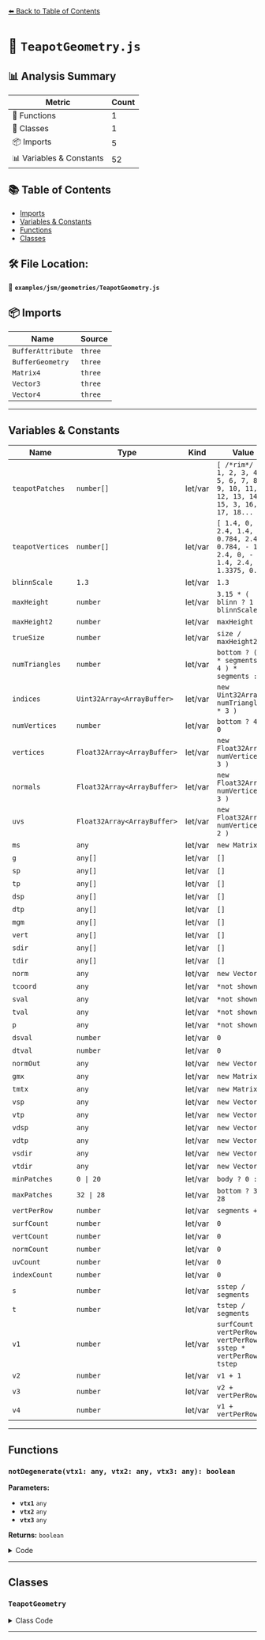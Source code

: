 [⬅️ Back to Table of Contents](../../../index.md)

# 📄 `TeapotGeometry.js`

## 📊 Analysis Summary

| Metric | Count |
|--------|-------|
| 🔧 Functions | 1 |
| 🧱 Classes | 1 |
| 📦 Imports | 5 |
| 📊 Variables & Constants | 52 |

## 📚 Table of Contents

- [Imports](#imports)
- [Variables & Constants](#variables-constants)
- [Functions](#functions)
- [Classes](#classes)

## 🛠️ File Location:
📂 **`examples/jsm/geometries/TeapotGeometry.js`**

## 📦 Imports

| Name | Source |
|------|--------|
| `BufferAttribute` | `three` |
| `BufferGeometry` | `three` |
| `Matrix4` | `three` |
| `Vector3` | `three` |
| `Vector4` | `three` |


---

## Variables & Constants

| Name | Type | Kind | Value | Exported |
|------|------|------|-------|----------|
| `teapotPatches` | `number[]` | let/var | `[ /*rim*/ 0, 1, 2, 3, 4, 5, 6, 7, 8, 9, 10, 11, 12, 13, 14, 15, 3, 16, 17, 18...` | ✗ |
| `teapotVertices` | `number[]` | let/var | `[ 1.4, 0, 2.4, 1.4, - 0.784, 2.4, 0.784, - 1.4, 2.4, 0, - 1.4, 2.4, 1.3375, 0...` | ✗ |
| `blinnScale` | `1.3` | let/var | `1.3` | ✗ |
| `maxHeight` | `number` | let/var | `3.15 * ( blinn ? 1 : blinnScale )` | ✗ |
| `maxHeight2` | `number` | let/var | `maxHeight / 2` | ✗ |
| `trueSize` | `number` | let/var | `size / maxHeight2` | ✗ |
| `numTriangles` | `number` | let/var | `bottom ? ( 8 * segments - 4 ) * segments : 0` | ✗ |
| `indices` | `Uint32Array<ArrayBuffer>` | let/var | `new Uint32Array( numTriangles * 3 )` | ✗ |
| `numVertices` | `number` | let/var | `bottom ? 4 : 0` | ✗ |
| `vertices` | `Float32Array<ArrayBuffer>` | let/var | `new Float32Array( numVertices * 3 )` | ✗ |
| `normals` | `Float32Array<ArrayBuffer>` | let/var | `new Float32Array( numVertices * 3 )` | ✗ |
| `uvs` | `Float32Array<ArrayBuffer>` | let/var | `new Float32Array( numVertices * 2 )` | ✗ |
| `ms` | `any` | let/var | `new Matrix4()` | ✗ |
| `g` | `any[]` | let/var | `[]` | ✗ |
| `sp` | `any[]` | let/var | `[]` | ✗ |
| `tp` | `any[]` | let/var | `[]` | ✗ |
| `dsp` | `any[]` | let/var | `[]` | ✗ |
| `dtp` | `any[]` | let/var | `[]` | ✗ |
| `mgm` | `any[]` | let/var | `[]` | ✗ |
| `vert` | `any[]` | let/var | `[]` | ✗ |
| `sdir` | `any[]` | let/var | `[]` | ✗ |
| `tdir` | `any[]` | let/var | `[]` | ✗ |
| `norm` | `any` | let/var | `new Vector3()` | ✗ |
| `tcoord` | `any` | let/var | `*not shown*` | ✗ |
| `sval` | `any` | let/var | `*not shown*` | ✗ |
| `tval` | `any` | let/var | `*not shown*` | ✗ |
| `p` | `any` | let/var | `*not shown*` | ✗ |
| `dsval` | `number` | let/var | `0` | ✗ |
| `dtval` | `number` | let/var | `0` | ✗ |
| `normOut` | `any` | let/var | `new Vector3()` | ✗ |
| `gmx` | `any` | let/var | `new Matrix4()` | ✗ |
| `tmtx` | `any` | let/var | `new Matrix4()` | ✗ |
| `vsp` | `any` | let/var | `new Vector4()` | ✗ |
| `vtp` | `any` | let/var | `new Vector4()` | ✗ |
| `vdsp` | `any` | let/var | `new Vector4()` | ✗ |
| `vdtp` | `any` | let/var | `new Vector4()` | ✗ |
| `vsdir` | `any` | let/var | `new Vector3()` | ✗ |
| `vtdir` | `any` | let/var | `new Vector3()` | ✗ |
| `minPatches` | `0 \| 20` | let/var | `body ? 0 : 20` | ✗ |
| `maxPatches` | `32 \| 28` | let/var | `bottom ? 32 : 28` | ✗ |
| `vertPerRow` | `number` | let/var | `segments + 1` | ✗ |
| `surfCount` | `number` | let/var | `0` | ✗ |
| `vertCount` | `number` | let/var | `0` | ✗ |
| `normCount` | `number` | let/var | `0` | ✗ |
| `uvCount` | `number` | let/var | `0` | ✗ |
| `indexCount` | `number` | let/var | `0` | ✗ |
| `s` | `number` | let/var | `sstep / segments` | ✗ |
| `t` | `number` | let/var | `tstep / segments` | ✗ |
| `v1` | `number` | let/var | `surfCount * vertPerRow * vertPerRow + sstep * vertPerRow + tstep` | ✗ |
| `v2` | `number` | let/var | `v1 + 1` | ✗ |
| `v3` | `number` | let/var | `v2 + vertPerRow` | ✗ |
| `v4` | `number` | let/var | `v1 + vertPerRow` | ✗ |


---

## Functions

### `notDegenerate(vtx1: any, vtx2: any, vtx3: any): boolean`

**Parameters:**

- **`vtx1`** `any`
- **`vtx2`** `any`
- **`vtx3`** `any`

**Returns:** `boolean`

<details><summary>Code</summary>

```typescript
( vtx1, vtx2, vtx3 ) => // if any vertex matches, return false
			! ( ( ( vertices[ vtx1 * 3 ] === vertices[ vtx2 * 3 ] ) &&
					( vertices[ vtx1 * 3 + 1 ] === vertices[ vtx2 * 3 + 1 ] ) &&
					( vertices[ vtx1 * 3 + 2 ] === vertices[ vtx2 * 3 + 2 ] ) ) ||
					( ( vertices[ vtx1 * 3 ] === vertices[ vtx3 * 3 ] ) &&
					( vertices[ vtx1 * 3 + 1 ] === vertices[ vtx3 * 3 + 1 ] ) &&
					( vertices[ vtx1 * 3 + 2 ] === vertices[ vtx3 * 3 + 2 ] ) ) || ( vertices[ vtx2 * 3 ] === vertices[ vtx3 * 3 ] ) &&
					( vertices[ vtx2 * 3 + 1 ] === vertices[ vtx3 * 3 + 1 ] ) &&
					( vertices[ vtx2 * 3 + 2 ] === vertices[ vtx3 * 3 + 2 ] ) )
```
</details>


---

## Classes

### `TeapotGeometry`

<details><summary>Class Code</summary>

```ts
class TeapotGeometry extends BufferGeometry {

	/**
	 * Constructs a new teapot geometry.
	 *
	 * @param {number} [size=50] - Relative scale of the teapot.
	 * @param {number} [segments=10] - Number of line segments to subdivide each patch edge.
	 * @param {boolean} [bottom=true] - Whether the bottom of the teapot is generated or not.
	 * @param {boolean} [lid=true] - Whether the lid is generated or not.
	 * @param {boolean} [body=true] - Whether the body is generated or not.
	 * @param {boolean} [fitLid=true] - Whether the lid is slightly stretched to prevent gaps between the body and lid or not.
	 * @param {boolean} [blinn=true] -  Whether the teapot is scaled vertically for better aesthetics or not.
	 */
	constructor( size = 50, segments = 10, bottom = true, lid = true, body = true, fitLid = true, blinn = true ) {

		// 32 * 4 * 4 Bezier spline patches
		const teapotPatches = [
			/*rim*/
			0, 1, 2, 3, 4, 5, 6, 7, 8, 9, 10, 11, 12, 13, 14, 15,
			3, 16, 17, 18, 7, 19, 20, 21, 11, 22, 23, 24, 15, 25, 26, 27,
			18, 28, 29, 30, 21, 31, 32, 33, 24, 34, 35, 36, 27, 37, 38, 39,
			30, 40, 41, 0, 33, 42, 43, 4, 36, 44, 45, 8, 39, 46, 47, 12,
			/*body*/
			12, 13, 14, 15, 48, 49, 50, 51, 52, 53, 54, 55, 56, 57, 58, 59,
			15, 25, 26, 27, 51, 60, 61, 62, 55, 63, 64, 65, 59, 66, 67, 68,
			27, 37, 38, 39, 62, 69, 70, 71, 65, 72, 73, 74, 68, 75, 76, 77,
			39, 46, 47, 12, 71, 78, 79, 48, 74, 80, 81, 52, 77, 82, 83, 56,
			56, 57, 58, 59, 84, 85, 86, 87, 88, 89, 90, 91, 92, 93, 94, 95,
			59, 66, 67, 68, 87, 96, 97, 98, 91, 99, 100, 101, 95, 102, 103, 104,
			68, 75, 76, 77, 98, 105, 106, 107, 101, 108, 109, 110, 104, 111, 112, 113,
			77, 82, 83, 56, 107, 114, 115, 84, 110, 116, 117, 88, 113, 118, 119, 92,
			/*handle*/
			120, 121, 122, 123, 124, 125, 126, 127, 128, 129, 130, 131, 132, 133, 134, 135,
			123, 136, 137, 120, 127, 138, 139, 124, 131, 140, 141, 128, 135, 142, 143, 132,
			132, 133, 134, 135, 144, 145, 146, 147, 148, 149, 150, 151, 68, 152, 153, 154,
			135, 142, 143, 132, 147, 155, 156, 144, 151, 157, 158, 148, 154, 159, 160, 68,
			/*spout*/
			161, 162, 163, 164, 165, 166, 167, 168, 169, 170, 171, 172, 173, 174, 175, 176,
			164, 177, 178, 161, 168, 179, 180, 165, 172, 181, 182, 169, 176, 183, 184, 173,
			173, 174, 175, 176, 185, 186, 187, 188, 189, 190, 191, 192, 193, 194, 195, 196,
			176, 183, 184, 173, 188, 197, 198, 185, 192, 199, 200, 189, 196, 201, 202, 193,
			/*lid*/
			203, 203, 203, 203, 204, 205, 206, 207, 208, 208, 208, 208, 209, 210, 211, 212,
			203, 203, 203, 203, 207, 213, 214, 215, 208, 208, 208, 208, 212, 216, 217, 218,
			203, 203, 203, 203, 215, 219, 220, 221, 208, 208, 208, 208, 218, 222, 223, 224,
			203, 203, 203, 203, 221, 225, 226, 204, 208, 208, 208, 208, 224, 227, 228, 209,
			209, 210, 211, 212, 229, 230, 231, 232, 233, 234, 235, 236, 237, 238, 239, 240,
			212, 216, 217, 218, 232, 241, 242, 243, 236, 244, 245, 246, 240, 247, 248, 249,
			218, 222, 223, 224, 243, 250, 251, 252, 246, 253, 254, 255, 249, 256, 257, 258,
			224, 227, 228, 209, 252, 259, 260, 229, 255, 261, 262, 233, 258, 263, 264, 237,
			/*bottom*/
			265, 265, 265, 265, 266, 267, 268, 269, 270, 271, 272, 273, 92, 119, 118, 113,
			265, 265, 265, 265, 269, 274, 275, 276, 273, 277, 278, 279, 113, 112, 111, 104,
			265, 265, 265, 265, 276, 280, 281, 282, 279, 283, 284, 285, 104, 103, 102, 95,
			265, 265, 265, 265, 282, 286, 287, 266, 285, 288, 289, 270, 95, 94, 93, 92
		];

		const teapotVertices = [
			1.4, 0, 2.4,
			1.4, - 0.784, 2.4,
			0.784, - 1.4, 2.4,
			0, - 1.4, 2.4,
			1.3375, 0, 2.53125,
			1.3375, - 0.749, 2.53125,
			0.749, - 1.3375, 2.53125,
			0, - 1.3375, 2.53125,
			1.4375, 0, 2.53125,
			1.4375, - 0.805, 2.53125,
			0.805, - 1.4375, 2.53125,
			0, - 1.4375, 2.53125,
			1.5, 0, 2.4,
			1.5, - 0.84, 2.4,
			0.84, - 1.5, 2.4,
			0, - 1.5, 2.4,
			- 0.784, - 1.4, 2.4,
			- 1.4, - 0.784, 2.4,
			- 1.4, 0, 2.4,
			- 0.749, - 1.3375, 2.53125,
			- 1.3375, - 0.749, 2.53125,
			- 1.3375, 0, 2.53125,
			- 0.805, - 1.4375, 2.53125,
			- 1.4375, - 0.805, 2.53125,
			- 1.4375, 0, 2.53125,
			- 0.84, - 1.5, 2.4,
			- 1.5, - 0.84, 2.4,
			- 1.5, 0, 2.4,
			- 1.4, 0.784, 2.4,
			- 0.784, 1.4, 2.4,
			0, 1.4, 2.4,
			- 1.3375, 0.749, 2.53125,
			- 0.749, 1.3375, 2.53125,
			0, 1.3375, 2.53125,
			- 1.4375, 0.805, 2.53125,
			- 0.805, 1.4375, 2.53125,
			0, 1.4375, 2.53125,
			- 1.5, 0.84, 2.4,
			- 0.84, 1.5, 2.4,
			0, 1.5, 2.4,
			0.784, 1.4, 2.4,
			1.4, 0.784, 2.4,
			0.749, 1.3375, 2.53125,
			1.3375, 0.749, 2.53125,
			0.805, 1.4375, 2.53125,
			1.4375, 0.805, 2.53125,
			0.84, 1.5, 2.4,
			1.5, 0.84, 2.4,
			1.75, 0, 1.875,
			1.75, - 0.98, 1.875,
			0.98, - 1.75, 1.875,
			0, - 1.75, 1.875,
			2, 0, 1.35,
			2, - 1.12, 1.35,
			1.12, - 2, 1.35,
			0, - 2, 1.35,
			2, 0, 0.9,
			2, - 1.12, 0.9,
			1.12, - 2, 0.9,
			0, - 2, 0.9,
			- 0.98, - 1.75, 1.875,
			- 1.75, - 0.98, 1.875,
			- 1.75, 0, 1.875,
			- 1.12, - 2, 1.35,
			- 2, - 1.12, 1.35,
			- 2, 0, 1.35,
			- 1.12, - 2, 0.9,
			- 2, - 1.12, 0.9,
			- 2, 0, 0.9,
			- 1.75, 0.98, 1.875,
			- 0.98, 1.75, 1.875,
			0, 1.75, 1.875,
			- 2, 1.12, 1.35,
			- 1.12, 2, 1.35,
			0, 2, 1.35,
			- 2, 1.12, 0.9,
			- 1.12, 2, 0.9,
			0, 2, 0.9,
			0.98, 1.75, 1.875,
			1.75, 0.98, 1.875,
			1.12, 2, 1.35,
			2, 1.12, 1.35,
			1.12, 2, 0.9,
			2, 1.12, 0.9,
			2, 0, 0.45,
			2, - 1.12, 0.45,
			1.12, - 2, 0.45,
			0, - 2, 0.45,
			1.5, 0, 0.225,
			1.5, - 0.84, 0.225,
			0.84, - 1.5, 0.225,
			0, - 1.5, 0.225,
			1.5, 0, 0.15,
			1.5, - 0.84, 0.15,
			0.84, - 1.5, 0.15,
			0, - 1.5, 0.15,
			- 1.12, - 2, 0.45,
			- 2, - 1.12, 0.45,
			- 2, 0, 0.45,
			- 0.84, - 1.5, 0.225,
			- 1.5, - 0.84, 0.225,
			- 1.5, 0, 0.225,
			- 0.84, - 1.5, 0.15,
			- 1.5, - 0.84, 0.15,
			- 1.5, 0, 0.15,
			- 2, 1.12, 0.45,
			- 1.12, 2, 0.45,
			0, 2, 0.45,
			- 1.5, 0.84, 0.225,
			- 0.84, 1.5, 0.225,
			0, 1.5, 0.225,
			- 1.5, 0.84, 0.15,
			- 0.84, 1.5, 0.15,
			0, 1.5, 0.15,
			1.12, 2, 0.45,
			2, 1.12, 0.45,
			0.84, 1.5, 0.225,
			1.5, 0.84, 0.225,
			0.84, 1.5, 0.15,
			1.5, 0.84, 0.15,
			- 1.6, 0, 2.025,
			- 1.6, - 0.3, 2.025,
			- 1.5, - 0.3, 2.25,
			- 1.5, 0, 2.25,
			- 2.3, 0, 2.025,
			- 2.3, - 0.3, 2.025,
			- 2.5, - 0.3, 2.25,
			- 2.5, 0, 2.25,
			- 2.7, 0, 2.025,
			- 2.7, - 0.3, 2.025,
			- 3, - 0.3, 2.25,
			- 3, 0, 2.25,
			- 2.7, 0, 1.8,
			- 2.7, - 0.3, 1.8,
			- 3, - 0.3, 1.8,
			- 3, 0, 1.8,
			- 1.5, 0.3, 2.25,
			- 1.6, 0.3, 2.025,
			- 2.5, 0.3, 2.25,
			- 2.3, 0.3, 2.025,
			- 3, 0.3, 2.25,
			- 2.7, 0.3, 2.025,
			- 3, 0.3, 1.8,
			- 2.7, 0.3, 1.8,
			- 2.7, 0, 1.575,
			- 2.7, - 0.3, 1.575,
			- 3, - 0.3, 1.35,
			- 3, 0, 1.35,
			- 2.5, 0, 1.125,
			- 2.5, - 0.3, 1.125,
			- 2.65, - 0.3, 0.9375,
			- 2.65, 0, 0.9375,
			- 2, - 0.3, 0.9,
			- 1.9, - 0.3, 0.6,
			- 1.9, 0, 0.6,
			- 3, 0.3, 1.35,
			- 2.7, 0.3, 1.575,
			- 2.65, 0.3, 0.9375,
			- 2.5, 0.3, 1.125,
			- 1.9, 0.3, 0.6,
			- 2, 0.3, 0.9,
			1.7, 0, 1.425,
			1.7, - 0.66, 1.425,
			1.7, - 0.66, 0.6,
			1.7, 0, 0.6,
			2.6, 0, 1.425,
			2.6, - 0.66, 1.425,
			3.1, - 0.66, 0.825,
			3.1, 0, 0.825,
			2.3, 0, 2.1,
			2.3, - 0.25, 2.1,
			2.4, - 0.25, 2.025,
			2.4, 0, 2.025,
			2.7, 0, 2.4,
			2.7, - 0.25, 2.4,
			3.3, - 0.25, 2.4,
			3.3, 0, 2.4,
			1.7, 0.66, 0.6,
			1.7, 0.66, 1.425,
			3.1, 0.66, 0.825,
			2.6, 0.66, 1.425,
			2.4, 0.25, 2.025,
			2.3, 0.25, 2.1,
			3.3, 0.25, 2.4,
			2.7, 0.25, 2.4,
			2.8, 0, 2.475,
			2.8, - 0.25, 2.475,
			3.525, - 0.25, 2.49375,
			3.525, 0, 2.49375,
			2.9, 0, 2.475,
			2.9, - 0.15, 2.475,
			3.45, - 0.15, 2.5125,
			3.45, 0, 2.5125,
			2.8, 0, 2.4,
			2.8, - 0.15, 2.4,
			3.2, - 0.15, 2.4,
			3.2, 0, 2.4,
			3.525, 0.25, 2.49375,
			2.8, 0.25, 2.475,
			3.45, 0.15, 2.5125,
			2.9, 0.15, 2.475,
			3.2, 0.15, 2.4,
			2.8, 0.15, 2.4,
			0, 0, 3.15,
			0.8, 0, 3.15,
			0.8, - 0.45, 3.15,
			0.45, - 0.8, 3.15,
			0, - 0.8, 3.15,
			0, 0, 2.85,
			0.2, 0, 2.7,
			0.2, - 0.112, 2.7,
			0.112, - 0.2, 2.7,
			0, - 0.2, 2.7,
			- 0.45, - 0.8, 3.15,
			- 0.8, - 0.45, 3.15,
			- 0.8, 0, 3.15,
			- 0.112, - 0.2, 2.7,
			- 0.2, - 0.112, 2.7,
			- 0.2, 0, 2.7,
			- 0.8, 0.45, 3.15,
			- 0.45, 0.8, 3.15,
			0, 0.8, 3.15,
			- 0.2, 0.112, 2.7,
			- 0.112, 0.2, 2.7,
			0, 0.2, 2.7,
			0.45, 0.8, 3.15,
			0.8, 0.45, 3.15,
			0.112, 0.2, 2.7,
			0.2, 0.112, 2.7,
			0.4, 0, 2.55,
			0.4, - 0.224, 2.55,
			0.224, - 0.4, 2.55,
			0, - 0.4, 2.55,
			1.3, 0, 2.55,
			1.3, - 0.728, 2.55,
			0.728, - 1.3, 2.55,
			0, - 1.3, 2.55,
			1.3, 0, 2.4,
			1.3, - 0.728, 2.4,
			0.728, - 1.3, 2.4,
			0, - 1.3, 2.4,
			- 0.224, - 0.4, 2.55,
			- 0.4, - 0.224, 2.55,
			- 0.4, 0, 2.55,
			- 0.728, - 1.3, 2.55,
			- 1.3, - 0.728, 2.55,
			- 1.3, 0, 2.55,
			- 0.728, - 1.3, 2.4,
			- 1.3, - 0.728, 2.4,
			- 1.3, 0, 2.4,
			- 0.4, 0.224, 2.55,
			- 0.224, 0.4, 2.55,
			0, 0.4, 2.55,
			- 1.3, 0.728, 2.55,
			- 0.728, 1.3, 2.55,
			0, 1.3, 2.55,
			- 1.3, 0.728, 2.4,
			- 0.728, 1.3, 2.4,
			0, 1.3, 2.4,
			0.224, 0.4, 2.55,
			0.4, 0.224, 2.55,
			0.728, 1.3, 2.55,
			1.3, 0.728, 2.55,
			0.728, 1.3, 2.4,
			1.3, 0.728, 2.4,
			0, 0, 0,
			1.425, 0, 0,
			1.425, 0.798, 0,
			0.798, 1.425, 0,
			0, 1.425, 0,
			1.5, 0, 0.075,
			1.5, 0.84, 0.075,
			0.84, 1.5, 0.075,
			0, 1.5, 0.075,
			- 0.798, 1.425, 0,
			- 1.425, 0.798, 0,
			- 1.425, 0, 0,
			- 0.84, 1.5, 0.075,
			- 1.5, 0.84, 0.075,
			- 1.5, 0, 0.075,
			- 1.425, - 0.798, 0,
			- 0.798, - 1.425, 0,
			0, - 1.425, 0,
			- 1.5, - 0.84, 0.075,
			- 0.84, - 1.5, 0.075,
			0, - 1.5, 0.075,
			0.798, - 1.425, 0,
			1.425, - 0.798, 0,
			0.84, - 1.5, 0.075,
			1.5, - 0.84, 0.075
		];

		super();

		// number of segments per patch
		segments = Math.max( 2, Math.floor( segments ) );

		// Jim Blinn scaled the teapot down in size by about 1.3 for
		// some rendering tests. He liked the new proportions that he kept
		// the data in this form. The model was distributed with these new
		// proportions and became the norm. Trivia: comparing images of the
		// real teapot and the computer model, the ratio for the bowl of the
		// real teapot is more like 1.25, but since 1.3 is the traditional
		// value given, we use it here.
		const blinnScale = 1.3;

		// scale the size to be the real scaling factor
		const maxHeight = 3.15 * ( blinn ? 1 : blinnScale );

		const maxHeight2 = maxHeight / 2;
		const trueSize = size / maxHeight2;

		// Number of elements depends on what is needed. Subtract degenerate
		// triangles at tip of bottom and lid out in advance.
		let numTriangles = bottom ? ( 8 * segments - 4 ) * segments : 0;
		numTriangles += lid ? ( 16 * segments - 4 ) * segments : 0;
		numTriangles += body ? 40 * segments * segments : 0;

		const indices = new Uint32Array( numTriangles * 3 );

		let numVertices = bottom ? 4 : 0;
		numVertices += lid ? 8 : 0;
		numVertices += body ? 20 : 0;
		numVertices *= ( segments + 1 ) * ( segments + 1 );

		const vertices = new Float32Array( numVertices * 3 );
		const normals = new Float32Array( numVertices * 3 );
		const uvs = new Float32Array( numVertices * 2 );

		// Bezier form
		const ms = new Matrix4();
		ms.set(
			- 1.0, 3.0, - 3.0, 1.0,
			3.0, - 6.0, 3.0, 0.0,
			- 3.0, 3.0, 0.0, 0.0,
			1.0, 0.0, 0.0, 0.0 );

		const g = [];

		const sp = [];
		const tp = [];
		const dsp = [];
		const dtp = [];

		// M * G * M matrix, sort of see
		// http://www.cs.helsinki.fi/group/goa/mallinnus/curves/surfaces.html
		const mgm = [];

		const vert = [];
		const sdir = [];
		const tdir = [];

		const norm = new Vector3();

		let tcoord;

		let sval;
		let tval;
		let p;
		let dsval = 0;
		let dtval = 0;

		const normOut = new Vector3();

		const gmx = new Matrix4();
		const tmtx = new Matrix4();

		const vsp = new Vector4();
		const vtp = new Vector4();
		const vdsp = new Vector4();
		const vdtp = new Vector4();

		const vsdir = new Vector3();
		const vtdir = new Vector3();

		const mst = ms.clone();
		mst.transpose();

		// internal function: test if triangle has any matching vertices;
		// if so, don't save triangle, since it won't display anything.
		const notDegenerate = ( vtx1, vtx2, vtx3 ) => // if any vertex matches, return false
			! ( ( ( vertices[ vtx1 * 3 ] === vertices[ vtx2 * 3 ] ) &&
					( vertices[ vtx1 * 3 + 1 ] === vertices[ vtx2 * 3 + 1 ] ) &&
					( vertices[ vtx1 * 3 + 2 ] === vertices[ vtx2 * 3 + 2 ] ) ) ||
					( ( vertices[ vtx1 * 3 ] === vertices[ vtx3 * 3 ] ) &&
					( vertices[ vtx1 * 3 + 1 ] === vertices[ vtx3 * 3 + 1 ] ) &&
					( vertices[ vtx1 * 3 + 2 ] === vertices[ vtx3 * 3 + 2 ] ) ) || ( vertices[ vtx2 * 3 ] === vertices[ vtx3 * 3 ] ) &&
					( vertices[ vtx2 * 3 + 1 ] === vertices[ vtx3 * 3 + 1 ] ) &&
					( vertices[ vtx2 * 3 + 2 ] === vertices[ vtx3 * 3 + 2 ] ) );


		for ( let i = 0; i < 3; i ++ ) {

			mgm[ i ] = new Matrix4();

		}

		const minPatches = body ? 0 : 20;
		const maxPatches = bottom ? 32 : 28;

		const vertPerRow = segments + 1;

		let surfCount = 0;

		let vertCount = 0;
		let normCount = 0;
		let uvCount = 0;

		let indexCount = 0;

		for ( let surf = minPatches; surf < maxPatches; surf ++ ) {

			// lid is in the middle of the data, patches 20-27,
			// so ignore it for this part of the loop if the lid is not desired
			if ( lid || ( surf < 20 || surf >= 28 ) ) {

				// get M * G * M matrix for x,y,z
				for ( let i = 0; i < 3; i ++ ) {

					// get control patches
					for ( let r = 0; r < 4; r ++ ) {

						for ( let c = 0; c < 4; c ++ ) {

							// transposed
							g[ c * 4 + r ] = teapotVertices[ teapotPatches[ surf * 16 + r * 4 + c ] * 3 + i ];

							// is the lid to be made larger, and is this a point on the lid
							// that is X or Y?
							if ( fitLid && ( surf >= 20 && surf < 28 ) && ( i !== 2 ) ) {

								// increase XY size by 7.7%, found empirically. I don't
								// increase Z so that the teapot will continue to fit in the
								// space -1 to 1 for Y (Y is up for the final model).
								g[ c * 4 + r ] *= 1.077;

							}

							// Blinn "fixed" the teapot by dividing Z by blinnScale, and that's the
							// data we now use. The original teapot is taller. Fix it:
							if ( ! blinn && ( i === 2 ) ) {

								g[ c * 4 + r ] *= blinnScale;

							}

						}

					}

					gmx.set( g[ 0 ], g[ 1 ], g[ 2 ], g[ 3 ], g[ 4 ], g[ 5 ], g[ 6 ], g[ 7 ], g[ 8 ], g[ 9 ], g[ 10 ], g[ 11 ], g[ 12 ], g[ 13 ], g[ 14 ], g[ 15 ] );

					tmtx.multiplyMatrices( gmx, ms );
					mgm[ i ].multiplyMatrices( mst, tmtx );

				}

				// step along, get points, and output
				for ( let sstep = 0; sstep <= segments; sstep ++ ) {

					const s = sstep / segments;

					for ( let tstep = 0; tstep <= segments; tstep ++ ) {

						const t = tstep / segments;

						// point from basis
						// get power vectors and their derivatives
						for ( p = 4, sval = tval = 1.0; p --; ) {

							sp[ p ] = sval;
							tp[ p ] = tval;
							sval *= s;
							tval *= t;

							if ( p === 3 ) {

								dsp[ p ] = dtp[ p ] = 0.0;
								dsval = dtval = 1.0;

							} else {

								dsp[ p ] = dsval * ( 3 - p );
								dtp[ p ] = dtval * ( 3 - p );
								dsval *= s;
								dtval *= t;

							}

						}

						vsp.fromArray( sp );
						vtp.fromArray( tp );
						vdsp.fromArray( dsp );
						vdtp.fromArray( dtp );

						// do for x,y,z
						for ( let i = 0; i < 3; i ++ ) {

							// multiply power vectors times matrix to get value
							tcoord = vsp.clone();
							tcoord.applyMatrix4( mgm[ i ] );
							vert[ i ] = tcoord.dot( vtp );

							// get s and t tangent vectors
							tcoord = vdsp.clone();
							tcoord.applyMatrix4( mgm[ i ] );
							sdir[ i ] = tcoord.dot( vtp );

							tcoord = vsp.clone();
							tcoord.applyMatrix4( mgm[ i ] );
							tdir[ i ] = tcoord.dot( vdtp );

						}

						// find normal
						vsdir.fromArray( sdir );
						vtdir.fromArray( tdir );
						norm.crossVectors( vtdir, vsdir );
						norm.normalize();

						// if X and Z length is 0, at the cusp, so point the normal up or down, depending on patch number
						if ( vert[ 0 ] === 0 && vert[ 1 ] === 0 ) {

							// if above the middle of the teapot, normal points up, else down
							normOut.set( 0, vert[ 2 ] > maxHeight2 ? 1 : - 1, 0 );

						} else {

							// standard output: rotate on X axis
							normOut.set( norm.x, norm.z, - norm.y );

						}

						// store it all
						vertices[ vertCount ++ ] = trueSize * vert[ 0 ];
						vertices[ vertCount ++ ] = trueSize * ( vert[ 2 ] - maxHeight2 );
						vertices[ vertCount ++ ] = - trueSize * vert[ 1 ];

						normals[ normCount ++ ] = normOut.x;
						normals[ normCount ++ ] = normOut.y;
						normals[ normCount ++ ] = normOut.z;

						uvs[ uvCount ++ ] = 1 - t;
						uvs[ uvCount ++ ] = 1 - s;

					}

				}

				// save the faces
				for ( let sstep = 0; sstep < segments; sstep ++ ) {

					for ( let tstep = 0; tstep < segments; tstep ++ ) {

						const v1 = surfCount * vertPerRow * vertPerRow + sstep * vertPerRow + tstep;
						const v2 = v1 + 1;
						const v3 = v2 + vertPerRow;
						const v4 = v1 + vertPerRow;

						// Normals and UVs cannot be shared. Without clone(), you can see the consequences
						// of sharing if you call geometry.applyMatrix4( matrix ).
						if ( notDegenerate( v1, v2, v3 ) ) {

							indices[ indexCount ++ ] = v1;
							indices[ indexCount ++ ] = v2;
							indices[ indexCount ++ ] = v3;

						}

						if ( notDegenerate( v1, v3, v4 ) ) {

							indices[ indexCount ++ ] = v1;
							indices[ indexCount ++ ] = v3;
							indices[ indexCount ++ ] = v4;

						}

					}

				}

				// increment only if a surface was used
				surfCount ++;

			}

		}

		this.setIndex( new BufferAttribute( indices, 1 ) );
		this.setAttribute( 'position', new BufferAttribute( vertices, 3 ) );
		this.setAttribute( 'normal', new BufferAttribute( normals, 3 ) );
		this.setAttribute( 'uv', new BufferAttribute( uvs, 2 ) );

		this.computeBoundingSphere();

	}

}
```
</details>


---